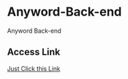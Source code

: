 # Anyword-Back-end
Anyword Back-end

## Access Link
[Just Click this Link](http://anyword.now.sh "Simple Todo Vue")
